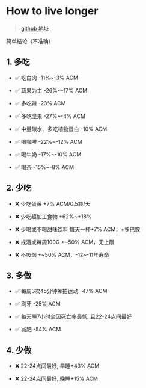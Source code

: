 # How to live longer

> [github 地址](https://github.com/geekan/HowToLiveLonger)


简单结论（不准确）

## 1. 多吃

* ✅ 吃白肉 -11%~-3% ACM

* ✅ 蔬果为主 -26%~-17% ACM

* ✅ 多吃辣 -23% ACM 

* ✅ 多吃坚果 -27%~-4% ACM

* ✅ 中量碳水、多吃植物蛋白 -10% ACM

* ✅ 喝咖啡 -22%~-12% ACM

* ✅ 喝牛奶 -17%~-10% ACM 

* ✅ 喝茶 -15%~-8% ACM

## 2. 少吃

* ❌ 少吃蛋黄 +7% ACM/0.5颗/天

* ❌ 少吃超加工食物 +62%~+18%

* ❌ 少喝或不喝甜味饮料 每天一杯+7% ACM，+多巴胺

* ❌ 戒酒或每周100G +~50% ACM，无上限

* ❌ 不吸烟 +~50% ACM，-12~-11年寿命

## 3. 多做

* ✅ 每周3次45分钟挥拍运动 -47% ACM

* ✅ 刷牙 -25% ACM

* ✅ 每天睡7小时全因死亡率最低, 且22-24点间最好

* ✅ 减肥 -54% ACM

## 4. 少做

* ❌ 22-24点间最好, 早睡+43% ACM

* ❌ 22-24点间最好, 晚睡+15% ACM

